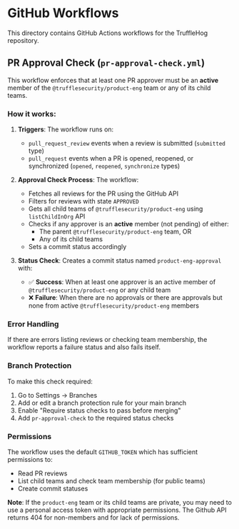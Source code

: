 # GitHub Workflows

This directory contains GitHub Actions workflows for the TruffleHog repository.

## PR Approval Check (`pr-approval-check.yml`)

This workflow enforces that at least one PR approver must be an **active** member of the `@trufflesecurity/product-eng` team or any of its child teams.

### How it works:

1. **Triggers**: The workflow runs on:
   - `pull_request_review` events when a review is submitted (`submitted` type)
   - `pull_request` events when a PR is opened, reopened, or synchronized (`opened`, `reopened`, `synchronize` types)

2. **Approval Check Process**: The workflow:
   - Fetches all reviews for the PR using the GitHub API
   - Filters for reviews with state `APPROVED`
   - Gets all child teams of `@trufflesecurity/product-eng` using `listChildInOrg` API
   - Checks if any approver is an **active** member (not pending) of either:
     - The parent `@trufflesecurity/product-eng` team, OR
     - Any of its child teams
   - Sets a commit status accordingly

3. **Status Check**: Creates a commit status named `product-eng-approval` with:
   - ✅ **Success**: When at least one approver is an active member of `@trufflesecurity/product-eng` or any child team
   - ❌ **Failure**: When there are no approvals or there are approvals but none from active `@trufflesecurity/product-eng` members

### Error Handling

If there are errors listing reviews or checking team membership, the workflow reports a failure status and also fails itself.

### Branch Protection

To make this check required:

1. Go to Settings → Branches
2. Add or edit a branch protection rule for your main branch
3. Enable "Require status checks to pass before merging"
4. Add `pr-approval-check` to the required status checks

### Permissions

The workflow uses the default `GITHUB_TOKEN` which has sufficient permissions to:
- Read PR reviews
- List child teams and check team membership (for public teams)
- Create commit statuses

**Note**: If the `product-eng` team or its child teams are private, you may need to use a personal access token with appropriate permissions. The Github API returns 404 for non-members and for lack of permissions.